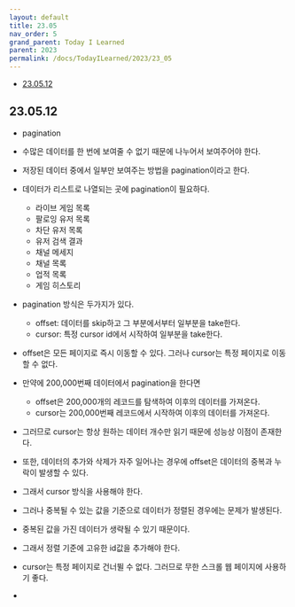 ```yaml
---
layout: default
title: 23.05
nav_order: 5
grand_parent: Today I Learned
parent: 2023
permalink: /docs/TodayILearned/2023/23_05
---
```


- [23.05.12](#230512)


## 23.05.12

- pagination
- 수많은 데이터를 한 번에 보여줄 수 없기 때문에 나누어서 보여주어야 한다.
- 저장된 데이터 중에서 일부만 보여주는 방법을 pagination이라고 한다.
- 데이터가 리스트로 나열되는 곳에 pagination이 필요하다.
  - 라이브 게임 목록
  - 팔로잉 유저 목록
  - 차단 유저 목록
  - 유저 검색 결과
  - 채널 메세지
  - 채널 목록
  - 업적 목록
  - 게임 히스토리

- pagination 방식은 두가지가 있다.
  - offset: 데이터를 skip하고 그 부분에서부터 일부분을 take한다.
  - cursor: 특정 cursor id에서 시작하여 일부분을 take한다.

- offset은 모든 페이지로 즉시 이동할 수 있다. 그러나 cursor는 특정 페이지로 이동할 수 없다.
- 만약에 200,000번째 데이터에서 pagination을 한다면 
  - offset은 200,000개의 레코드를 탐색하여 이후의 데이터를 가져온다.
  - cursor는 200,000번째 레코드에서 시작하여 이후의 데이터를 가져온다.
- 그러므로 cursor는 항상 원하는 데이터 개수만 읽기 때문에 성능상 이점이 존재한다.  
- 또한, 데이터의 추가와 삭제가 자주 일어나는 경우에 offset은 데이터의 중복과 누락이 발생할 수 있다.
- 그래서 cursor 방식을 사용해야 한다.
- 그러나 중복될 수 있는 값을 기준으로 데이터가 정렬된 경우에는 문제가 발생된다.
- 중복된 값을 가진 데이터가 생략될 수 있기 때문이다. 
- 그래서 정렬 기준에 고유한 id값을 추가해야 한다.

- cursor는 특정 페이지로 건너뛸 수 없다. 그러므로 무한 스크롤 웹 페이지에 사용하기 좋다.
- 
